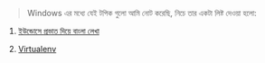 > Windows এর মধ্যে যেই টপিক গুলো আমি নোট করেছি, নিচে তার একটা লিষ্ট দেওয়া হলো:


1. [ইউন্ডোসে প্রভাত দিয়ে বাংলা লেখা]()


2. [Virtualenv](https://github.com/sdshoriot/Windows/blob/master/virtualenv.md)